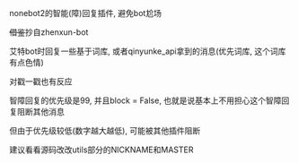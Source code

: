 nonebot2的智能(障)回复插件, 避免bot尬场

~~借鉴~~抄自zhenxun-bot



艾特bot时回复一些基于词库, 或者qinyunke_api拿到的消息(优先词库, 这个词库有点色情)

对戳一戳也有反应

智障回复的优先级是99, 并且block = False, 也就是说基本上不用担心这个智障回复阻断其他消息

但由于优先级较低(数字越大越低), 可能被其他插件阻断

建议看看源码改改utils部分的NICKNAME和MASTER
